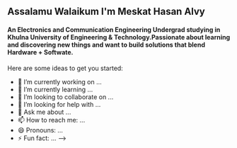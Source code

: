 ##  Assalamu Walaikum  I'm Meskat Hasan Alvy 
#### An Electronics and Communication Engineering Undergrad studying in Khulna University of Engineering & Technology.Passionate about learning and discovering new things and want to build solutions that blend Hardware + Softwate.

Here are some ideas to get you started:

- 🔭 I’m currently working on ...
- 🌱 I’m currently learning ...
- 👯 I’m looking to collaborate on ...
- 🤔 I’m looking for help with ...
- 💬 Ask me about ...
- 📫 How to reach me: ...
- 😄 Pronouns: ...
- ⚡ Fun fact: ...
-->
